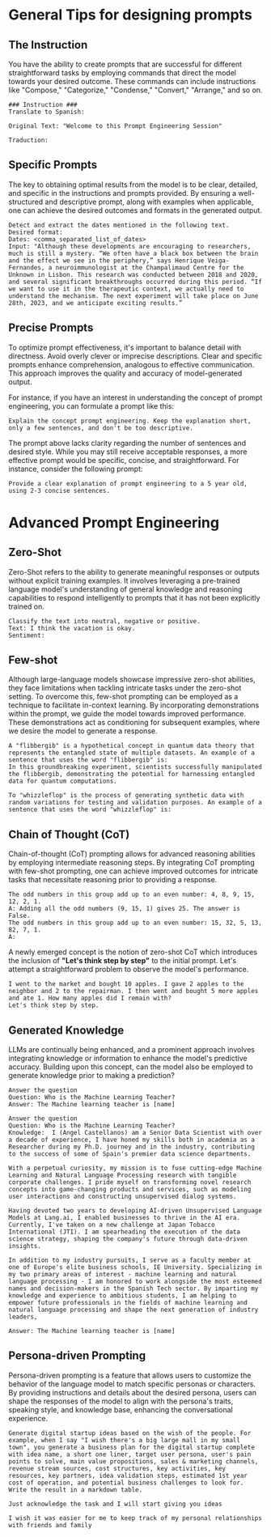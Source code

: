 # General Tips for designing prompts

## The Instruction
You have the ability to create prompts that are successful for different straightforward tasks by employing commands that direct the model towards your desired outcome. These commands can include instructions like "Compose," "Categorize," "Condense," "Convert," "Arrange," and so on.

```
### Instruction ###
Translate to Spanish:

Original Text: "Welcome to this Prompt Engineering Session"

Traduction:
```

## Specific Prompts

The key to obtaining optimal results from the model is to be clear, detailed, and specific in the instructions and prompts provided. By ensuring a well-structured and descriptive prompt, along with examples when applicable, one can achieve the desired outcomes and formats in the generated output.

```
Detect and extract the dates mentioned in the following text.
Desired format:
Dates: <comma_separated_list_of_dates>
Input: "Although these developments are encouraging to researchers, much is still a mystery. “We often have a black box between the brain and the effect we see in the periphery,” says Henrique Veiga-Fernandes, a neuroimmunologist at the Champalimaud Centre for the Unknown in Lisbon. This research was conducted between 2018 and 2020, and several significant breakthroughs occurred during this period. “If we want to use it in the therapeutic context, we actually need to understand the mechanism. The next experiment will take place on June 28th, 2023, and we anticipate exciting results.”
````

## Precise Prompts

To optimize prompt effectiveness, it's important to balance detail with directness. Avoid overly clever or imprecise descriptions. Clear and specific prompts enhance comprehension, analogous to effective communication. This approach improves the quality and accuracy of model-generated output.

For instance, if you have an interest in understanding the concept of prompt engineering, you can formulate a prompt like this:

```
Explain the concept prompt engineering. Keep the explanation short, only a few sentences, and don't be too descriptive.
```


The prompt above lacks clarity regarding the number of sentences and desired style. While you may still receive acceptable responses, a more effective prompt would be specific, concise, and straightforward. For instance, consider the following prompt: 

```
Provide a clear explanation of prompt engineering to a 5 year old, using 2-3 concise sentences.
```


# Advanced Prompt Engineering

## Zero-Shot


Zero-Shot refers to the ability to generate meaningful responses or outputs without explicit training examples. It involves leveraging a pre-trained language model's understanding of general knowledge and reasoning capabilities to respond intelligently to prompts that it has not been explicitly trained on.

```
Classify the text into neutral, negative or positive. 
Text: I think the vacation is okay.
Sentiment:
```

## Few-shot

Although large-language models showcase impressive zero-shot abilities, they face limitations when tackling intricate tasks under the zero-shot setting. To overcome this, few-shot prompting can be employed as a technique to facilitate in-context learning. By incorporating demonstrations within the prompt, we guide the model towards improved performance. These demonstrations act as conditioning for subsequent examples, where we desire the model to generate a response.

```
A "flibbergib" is a hypothetical concept in quantum data theory that represents the entangled state of multiple datasets. An example of a sentence that uses the word "flibbergib" is:
In this groundbreaking experiment, scientists successfully manipulated the flibbergib, demonstrating the potential for harnessing entangled data for quantum computations.

To "whizzleflop" is the process of generating synthetic data with random variations for testing and validation purposes. An example of a sentence that uses the word "whizzleflop" is:
```

## Chain of Thought (CoT)

Chain-of-thought (CoT) prompting allows for advanced reasoning abilities by employing intermediate reasoning steps. By integrating CoT prompting with few-shot prompting, one can achieve improved outcomes for intricate tasks that necessitate reasoning prior to providing a response.

```
The odd numbers in this group add up to an even number: 4, 8, 9, 15, 12, 2, 1.
A: Adding all the odd numbers (9, 15, 1) gives 25. The answer is False.
The odd numbers in this group add up to an even number: 15, 32, 5, 13, 82, 7, 1. 
A:
```

A newly emerged concept is the notion of zero-shot CoT which introduces the inclusion of **"Let's think step by step"** to the initial prompt. Let's attempt a straightforward problem to observe the model's performance.

```
I went to the market and bought 10 apples. I gave 2 apples to the neighbor and 2 to the repairman. I then went and bought 5 more apples and ate 1. How many apples did I remain with?
Let's think step by step.
```

## Generated Knowledge

LLMs are continually being enhanced, and a prominent approach involves integrating knowledge or information to enhance the model's predictive accuracy. Building upon this concept, can the model also be employed to generate knowledge prior to making a prediction?

```
Answer the question
Question: Who is the Machine Learning Teacher?
Answer: The Machine learning teacher is [name]
```

```
Answer the question
Question: Who is the Machine Learning Teacher?
Knowledge:  I (Angel Castellanos) am a Senior Data Scientist with over a decade of experience, I have honed my skills both in academia as a Researcher during my Ph.D. journey and in the industry, contributing to the success of some of Spain's premier data science departments.

With a perpetual curiosity, my mission is to fuse cutting-edge Machine Learning and Natural Language Processing research with tangible corporate challenges. I pride myself on transforming novel research concepts into game-changing products and services, such as modeling user interactions and constructing unsupervised dialog systems. 

Having devoted two years to developing AI-driven Unsupervised Language Models at Lang.ai, I enabled businesses to thrive in the AI era. Currently, I've taken on a new challenge at Japan Tobacco International (JTI). I am spearheading the execution of the data science strategy, shaping the company's future through data-driven insights.

In addition to my industry pursuits, I serve as a faculty member at one of Europe's elite business schools, IE University. Specializing in my two primary areas of interest - machine learning and natural language processing - I am honored to work alongside the most esteemed names and decision-makers in the Spanish Tech sector. By imparting my knowledge and experience to ambitious students, I am helping to 
empower future professionals in the fields of machine learning and natural language processing and shape the next generation of industry leaders, 

Answer: The Machine learning teacher is [name]
```

## Persona-driven Prompting

Persona-driven prompting is a feature that allows users to customize the behavior of the language model to match specific personas or characters. By providing instructions and details about the desired persona, users can shape the responses of the model to align with the persona's traits, speaking style, and knowledge base, enhancing the conversational experience.

```
Generate digital startup ideas based on the wish of the people. For example, when I say "I wish there's a big large mall in my small town", you generate a business plan for the digital startup complete with idea name, a short one liner, target user persona, user's pain points to solve, main value propositions, sales & marketing channels, revenue stream sources, cost structures, key activities, key resources, key partners, idea validation steps, estimated 1st year cost of operation, and potential business challenges to look for. Write the result in a markdown table.

Just acknowledge the task and I will start giving you ideas

```

```
I wish it was easier for me to keep track of my personal relationships with friends and family

```


